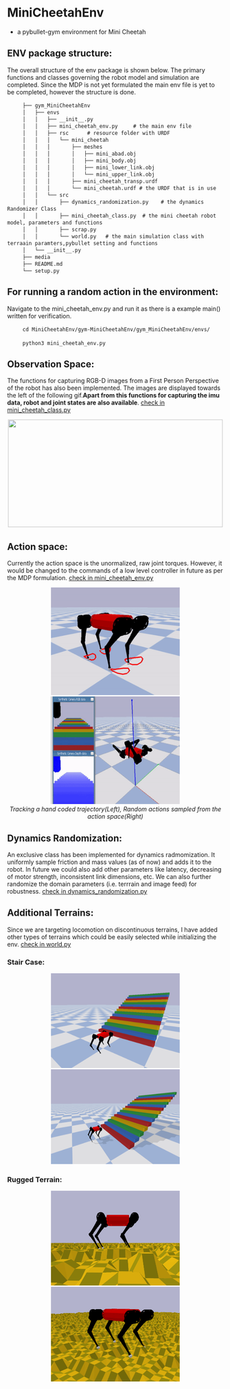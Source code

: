 # MiniCheetahEnv
-  a pybullet-gym environment for Mini Cheetah


## ENV package structure:

The overall structure of the env package is shown below. The primary functions and classes governing the robot model and simulation are completed. Since the MDP is not yet formulated the main env file is yet to be completed, however the structure is done.

         ├── gym_MiniCheetahEnv
         │   ├── envs
         │   │   ├── __init__.py
         │   │   ├── mini_cheetah_env.py     # the main env file
         │   │   ├── rsc      # resource folder with URDF
         │   │   │   └── mini_cheetah
         │   │   │       ├── meshes
         │   │   │       │   ├── mini_abad.obj
         │   │   │       │   ├── mini_body.obj
         │   │   │       │   ├── mini_lower_link.obj
         │   │   │       │   └── mini_upper_link.obj
         │   │   │       ├── mini_cheetah_transp.urdf
         │   │   │       └── mini_cheetah.urdf # the URDF that is in use
         │   │   └── src
         │   │       ├── dynamics_randomization.py    # the dynamics Randomizer Class
         │   │       ├── mini_cheetah_class.py  # the mini cheetah robot model, parameters and functions
         │   │       ├── scrap.py   
         │   │       └── world.py   # the main simulation class with terraain paramters,pybullet setting and functions
         │   └── __init__.py
         ├── media
         ├── README.md
         └── setup.py

## For running a random action in the environment:
Navigate to the mini_cheetah_env.py and run it as there is a example main() written for verification.

         cd MiniCheetahEnv/gym-MiniCheetahEnv/gym_MiniCheetahEnv/envs/
 
         python3 mini_cheetah_env.py


## Observation Space:

The functions for capturing RGB-D images from a First Person Perspective of the robot has also been implemented. The images are displayed towards the left of the following gif.**Apart from this functions for capturing the imu data, robot and joint states are also available**. [check in mini_cheetah_class.py](https://github.com/lok-i/MiniCheetahEnv/blob/main/gym-MiniCheetahEnv/gym_MiniCheetahEnv/envs/src/mini_cheetah_class.py)

<p align="center">
   <img width="500" height="250" src="https://github.com/lok-i/MiniCheetahEnv/blob/main/gym-MiniCheetahEnv/media/FPVCam.gif">
</p>

## Action space:

Currently the action space is the unormalized, raw joint torques. However, it would be changed to the commands of a low level controller in future as per the MDP formulation. [check in mini_cheetah_env.py](https://github.com/lok-i/MiniCheetahEnv/blob/main/gym-MiniCheetahEnv/gym_MiniCheetahEnv/envs/mini_cheetah_env.py)

<p align="center">
   <img width="300" height="250" src="https://github.com/lok-i/MiniCheetahEnv/blob/main/gym-MiniCheetahEnv/media/TrajTrack.gif">
   <img width="300" height="250" src="https://github.com/lok-i/MiniCheetahEnv/blob/main/gym-MiniCheetahEnv/media/RandomAction.gif">
   <br><i>Tracking a hand coded trajectory(Left), Random actions sampled from the action space(Right)</i><br>
</p>

## Dynamics Randomization:
An exclusive class has been implemented for dynamics radmomization. It uniformly sample friction and mass values (as of now) and adds it to the robot. In future we could also add other parameters like latency, decreasing of motor strength, inconsistent link dimensions, etc. We can also further randomize the domain parameters (i.e. terrrain and image feed) for robustness. [check in dynamics_randomization.py](https://github.com/lok-i/MiniCheetahEnv/blob/main/gym-MiniCheetahEnv/gym_MiniCheetahEnv/envs/src/dynamics_randomization.py)

## Additional Terrains:

Since we are targeting locomotion on discontinuous terrains, I have added other types of terrains which could be easily selected while initializing the env. [check in world.py](https://github.com/lok-i/MiniCheetahEnv/blob/main/gym-MiniCheetahEnv/gym_MiniCheetahEnv/envs/src/world.py)

### Stair Case:

<p align="center">
   <img width="300" height="220" src="https://github.com/lok-i/MiniCheetahEnv/blob/main/gym-MiniCheetahEnv/media/Stairs.png">
   <img width="300" height="220" src="https://github.com/lok-i/MiniCheetahEnv/blob/main/gym-MiniCheetahEnv/media/Stairs2.png">
</p>

### Rugged Terrain:

<p align="center">
   <img width="300" height="220" src="https://github.com/lok-i/MiniCheetahEnv/blob/main/gym-MiniCheetahEnv/media/RoughTerrain.png">
   <img width="300" height="220" src="https://github.com/lok-i/MiniCheetahEnv/blob/main/gym-MiniCheetahEnv/media/RoughTerrain2.png">
</p>

